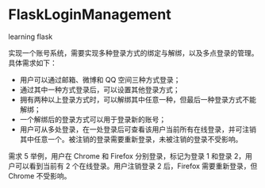 # FlaskLoginManagement
learning flask

实现一个账号系统，需要实现多种登录方式的绑定与解绑，以及多点登录的管理。具体需求如下：

- 用户可以通过邮箱、微博和 QQ 空间三种方式登录；
- 通过其中一种方式登录后，可以设置其他登录方式；
- 拥有两种以上登录方式时，可以解绑其中任意一种，但最后一种登录方式不能解绑；
- 一个解绑后的登录方式可以用于登录新的账号；
- 用户可从多处登录，在一处登录后可查看该用户当前所有在线登录，并可注销其中任意一个。被注销的登录需要重新登录，未被注销的登录不受影响。

需求 5 举例，用户在 Chrome 和 Firefox 分别登录，标记为登录 1 和登录 2，用户可以看到当前有 2 个在线登录。用户注销登录 2 后，Firefox 需要重新登录，但 Chrome 不受影响。

